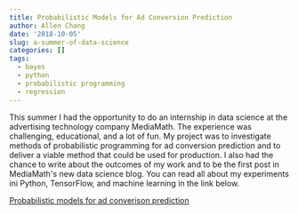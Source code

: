 ```yaml
---
title: Probabilistic Models for Ad Conversion Prediction
author: Allen Chang
date: '2018-10-05'
slug: a-summer-of-data-science
categories: []
tags:
  - bayes
  - python
  - probabilistic programming
  - regression
---
```


This summer I had the opportunity to do an internship in data science at the advertising technology company MediaMath. The experience was challenging, educational, and a lot of fun. My project was to investigate methods of probabilistic programming for ad conversion prediction and to deliver a viable method that could be used for production. I also had the chance to write about the outcomes of my work and to be the first post in MediaMath's new data science blog. You can read all about my experiments ini Python, TensorFlow, and machine learning in the link below.

[Probabilistic models for ad converison prediction](https://data-science-mediamath.ghost.io/probabilistic-models-for-ad-conversion-prediction/)